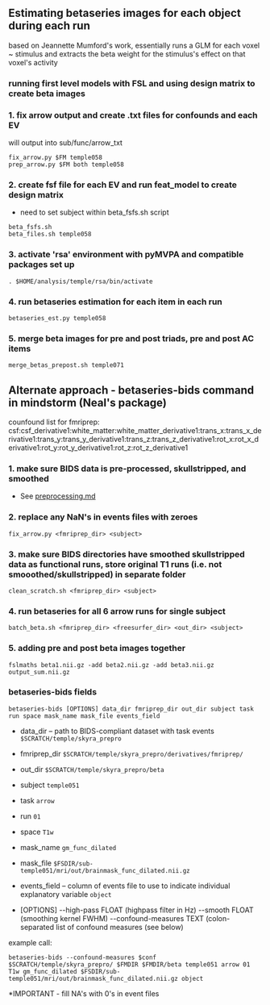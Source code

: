 ## Estimating betaseries images for each object during each run ##
based on Jeannette Mumford's work, essentially runs a GLM for each voxel ~ stimulus and extracts the beta weight for the stimulus's effect on that voxel's activity

### running first level models with FSL and using design matrix to create beta images

### 1. fix arrow output and create .txt files for confounds and each EV
will output into sub/func/arrow_txt
```
fix_arrow.py $FM temple058
prep_arrow.py $FM both temple058
```
### 2. create fsf file for each EV and run feat_model to create design matrix
* need to set subject within beta_fsfs.sh script
```
beta_fsfs.sh
beta_files.sh temple058
```
### 3. activate 'rsa' environment with pyMVPA and compatible packages set up
```
. $HOME/analysis/temple/rsa/bin/activate
```
### 4. run betaseries estimation for each item in each run
```
betaseries_est.py temple058
```
### 5. merge beta images for pre and post triads, pre and post AC items
```
merge_betas_prepost.sh temple071
```







## Alternate approach - betaseries-bids command in mindstorm (Neal's package) ###
counfound list for fmriprep: csf:csf_derivative1:white_matter:white_matter_derivative1:trans_x:trans_x_derivative1:trans_y:trans_y_derivative1:trans_z:trans_z_derivative1:rot_x:rot_x_derivative1:rot_y:rot_y_derivative1:rot_z:rot_z_derivative1

### 1. make sure BIDS data is pre-processed, skullstripped, and smoothed
* See [preprocessing.md](https://github.com/owenfriend24/temple/blob/main/1_preprocessing.md)
### 2. replace any NaN's in events files with zeroes
```
fix_arrow.py <fmriprep_dir> <subject>
```
### 3. make sure BIDS directories have smoothed skullstripped data as functional runs, store original T1 runs (i.e. not smooothed/skullstripped) in separate folder
```
clean_scratch.sh <fmriprep_dir> <subject>
```
### 4. run betaseries for all 6 arrow runs for single subject
```
batch_beta.sh <fmriprep_dir> <freesurfer_dir> <out_dir> <subject>
```

### 5. adding pre and post beta images together
```
fslmaths beta1.nii.gz -add beta2.nii.gz -add beta3.nii.gz output_sum.nii.gz
```

### betaseries-bids fields
```
betaseries-bids [OPTIONS] data_dir fmriprep_dir out_dir subject task run space mask_name mask_file events_field
```
* data_dir – path to BIDS-compliant dataset with task events
  `$SCRATCH/temple/skyra_prepro`
*	fmriprep_dir
  `$SCRATCH/temple/skyra_prepro/derivatives/fmriprep/`
*	out_dir
  `$SCRATCH/temple/skyra_prepro/beta`
*	subject
  `temple051`
*	task
  `arrow`
*	run
  `01`
*	space
 `T1w`
*	mask_name
  `gm_func_dilated`
*	mask_file
  `$FSDIR/sub-temple051/mri/out/brainmask_func_dilated.nii.gz`
*	events_field – column of events file to use to indicate individual explanatory variable
  `object`

* [OPTIONS]
--high-pass FLOAT (highpass filter in Hz)
--smooth FLOAT (smoothing kernel FWHM)
--confound-measures TEXT (colon-separated list of confound measures (see below)

example call:
```
betaseries-bids --confound-measures $conf $SCRATCH/temple/skyra_prepro/ $FMDIR $FMDIR/beta temple051 arrow 01 T1w gm_func_dilated $FSDIR/sub-temple051/mri/out/brainmask_func_dilated.nii.gz object
```
*IMPORTANT - fill NA's with 0's in event files
